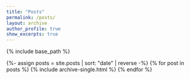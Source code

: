 ```yaml
---
title: "Posts"
permalink: /posts/
layout: archive
author_profile: true
show_excerpts: true
---
```


{% include base_path %}

{%- assign posts = site.posts | sort: "date" | reverse -%}
{% for post in posts %}
  {% include archive-single.html %}
{% endfor %}
